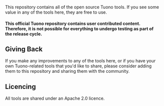 This repository contains all of the open source Tuono tools. If you see some value in any of the tools here, they are free to use.

#### This official Tuono repository contains user contributed content. Therefore, it is not possible for everything to undergo testing as part of the release cycle.

## Giving Back

If you make any improvements to any of the tools here, or if you have your own Tuono-related tools that you'd like to share, please consider adding them to this repository and sharing them with the community.

## Licencing

All tools are shared under an Apache 2.0 licence.
